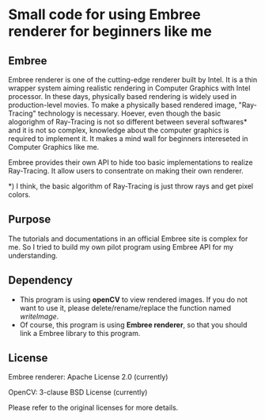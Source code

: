 # Small code for using Embree renderer for beginners like me
## Embree
Embree renderer is one of the cutting-edge renderer built by Intel. It is a thin wrapper system aiming realistic rendering in Computer Graphics with Intel processor. In these days, physically based rendering is widely used in production-level movies. To make a physically based rendered image, "Ray-Tracing" technology is necessary. Hoever, even though the basic alogorighm of Ray-Tracing is not so different between several softwares* and it is not so complex, knowledge about the computer graphics is required to implement it. It makes a mind wall for beginners intereseted in Computer Graphics like me.

Embree provides their own API to hide too basic implementations to realize Ray-Tracing. It allow users to consentrate on making their own renderer. 

*) I think, the basic algorithm of Ray-Tracing is just throw rays and get pixel colors.
## Purpose
The tutorials and documentations in an official Embree site is complex for me. So I tried to build my own pilot program using Embree API for my understanding.

## Dependency
- This program is using **openCV** to view rendered images. If you do not want to use it, please delete/rename/replace the function named *writeImage*.
- Of course, this program is using **Embree renderer**, so that you should link a Embree library to this program.


## License
Embree renderer: Apache License 2.0 (currently)

OpenCV: 3-clause BSD License (currently)

Please refer to the original licenses for more details.